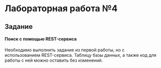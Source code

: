 # Лабораторная работа №4 

## Задание 

#### **Поиск с помощью REST-сервиса** 

Необходимо выполнить задание из первой работы, но с использованием REST-сервиса. Таблицу базы данных, а также код для работы с ней можно оставить без изменений.

